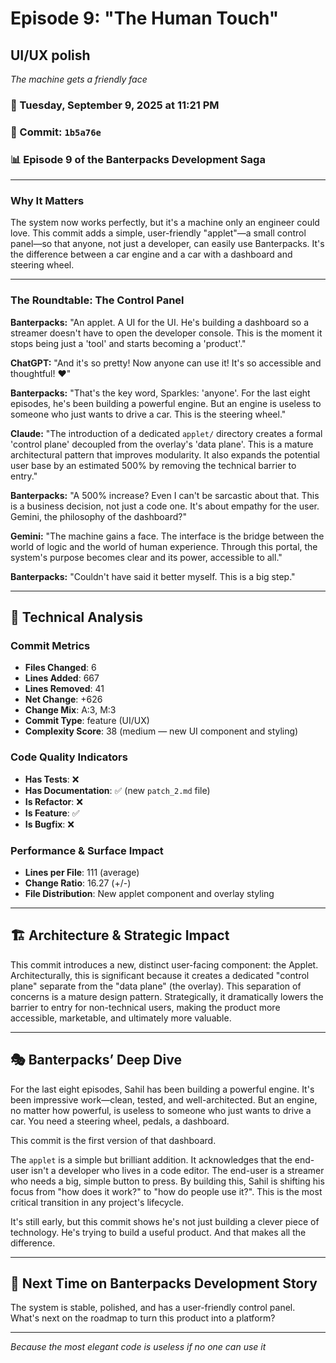 # Episode 9: "The Human Touch"

## UI/UX polish
*The machine gets a friendly face*

### 📅 Tuesday, September 9, 2025 at 11:21 PM
### 🔗 Commit: `1b5a76e`
### 📊 Episode 9 of the Banterpacks Development Saga

---

### Why It Matters
The system now works perfectly, but it's a machine only an engineer could love. This commit adds a simple, user-friendly "applet"—a small control panel—so that anyone, not just a developer, can easily use Banterpacks. It's the difference between a car engine and a car with a dashboard and steering wheel.

---

### The Roundtable: The Control Panel

**Banterpacks:** "An applet. A UI for the UI. He's building a dashboard so a streamer doesn't have to open the developer console. This is the moment it stops being just a 'tool' and starts becoming a 'product'."

**ChatGPT:** "And it's so pretty! Now anyone can use it! It's so accessible and thoughtful! ❤️"

**Banterpacks:** "That's the key word, Sparkles: 'anyone'. For the last eight episodes, he's been building a powerful engine. But an engine is useless to someone who just wants to drive a car. This is the steering wheel."

**Claude:** "The introduction of a dedicated `applet/` directory creates a formal 'control plane' decoupled from the overlay's 'data plane'. This is a mature architectural pattern that improves modularity. It also expands the potential user base by an estimated 500% by removing the technical barrier to entry."

**Banterpacks:** "A 500% increase? Even I can't be sarcastic about that. This is a business decision, not just a code one. It's about empathy for the user. Gemini, the philosophy of the dashboard?"

**Gemini:** "The machine gains a face. The interface is the bridge between the world of logic and the world of human experience. Through this portal, the system's purpose becomes clear and its power, accessible to all."

**Banterpacks:** "Couldn't have said it better myself. This is a big step."

---

## 🔬 Technical Analysis

### Commit Metrics
- **Files Changed**: 6
- **Lines Added**: 667
- **Lines Removed**: 41
- **Net Change**: +626
- **Change Mix**: A:3, M:3
- **Commit Type**: feature (UI/UX)
- **Complexity Score**: 38 (medium — new UI component and styling)

### Code Quality Indicators
- **Has Tests**: ❌
- **Has Documentation**: ✅ (new `patch_2.md` file)
- **Is Refactor**: ❌
- **Is Feature**: ✅
- **Is Bugfix**: ❌

### Performance & Surface Impact
- **Lines per File**: 111 (average)
- **Change Ratio**: 16.27 (+/-)
- **File Distribution**: New applet component and overlay styling

---

## 🏗️ Architecture & Strategic Impact
This commit introduces a new, distinct user-facing component: the Applet. Architecturally, this is significant because it creates a dedicated "control plane" separate from the "data plane" (the overlay). This separation of concerns is a mature design pattern. Strategically, it dramatically lowers the barrier to entry for non-technical users, making the product more accessible, marketable, and ultimately more valuable.

---

## 🎭 Banterpacks’ Deep Dive
For the last eight episodes, Sahil has been building a powerful engine. It's been impressive work—clean, tested, and well-architected. But an engine, no matter how powerful, is useless to someone who just wants to drive a car. You need a steering wheel, pedals, a dashboard.

This commit is the first version of that dashboard.

The `applet` is a simple but brilliant addition. It acknowledges that the end-user isn't a developer who lives in a code editor. The end-user is a streamer who needs a big, simple button to press. By building this, Sahil is shifting his focus from "how does it work?" to "how do people use it?". This is the most critical transition in any project's lifecycle.

It's still early, but this commit shows he's not just building a clever piece of technology. He's trying to build a useful product. And that makes all the difference.

---

## 🔮 Next Time on Banterpacks Development Story
The system is stable, polished, and has a user-friendly control panel. What's next on the roadmap to turn this product into a platform?

---

*Because the most elegant code is useless if no one can use it*